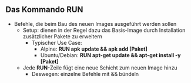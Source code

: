 ## Das Kommando **RUN**

* Befehle, die beim Bau des neuen Images ausgeführt werden sollen
  * Setup: dienen in der Regel dazu das Basis-Image durch Installation
  zusätzlicher Pakete zu erweitern
    * Typischer Use Case:
      * Alpine: **RUN apk update && apk add [Paket]**
      * Ubuntu/Debian: **RUN apt-get update && apt-get install -y [Paket]**
  * Jede **RUN**-Zeile fügt eine neue Schicht zum neuen Image hinzu
    * Deswegen: einzelne Befehle mit && bündeln